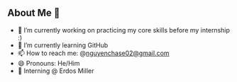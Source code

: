 ## About Me 👋
- 🔭 I’m currently working on practicing my core skills before my internship :)
- 🌱 I’m currently learning GitHub
- 📫 How to reach me: @nguyenchase02@gmail.com
- 😄 Pronouns: He/Him
- 💼 Interning @ Erdos Miller
